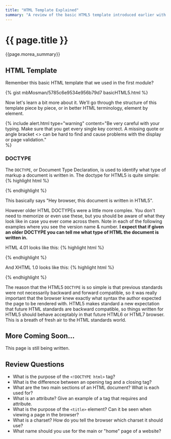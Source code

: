 ```yaml
---
title: "HTML Template Explained"
summary: "A review of the basic HTML5 template introduced earlier with an explanation of each of the parts that make up the template page."
---
```


# {{ page.title }}
{{page.morea_summary}}

## HTML Template
Remember this basic HTML template that we used in the first module?

{% gist mbMosman/5785c6e9534e956b79d7 basicHTML5.html %}

Now let's learn a bit more about it. We'll go through the structure of this template piece by piece, or in better HTML terminology, element by element.

{% include alert.html type="warning"
    content="Be very careful with your typing. Make sure that you get every single key correct. A missing quote or angle bracket <> can be hard to find and cause problems with the display or page validation."  
%}  

### DOCTYPE
The `DOCTYPE`, or Document Type Declaration, is used to identify what type of markup a document is written in. The doctype for HTML5 is quite simple:
{% highlight html %}
<!DOCTYPE html>
{% endhighlight %}

This basically says "Hey browser, this document is written in HTML5".

However older HTML DOCTYPEs were a little more complex.  You don't need to memorize or even use these, but you should be aware of what they look like in case you ever come across them. Note in each of the following examples where you see the version name & number.  __I expect that if given an older DOCTYPE you can tell me what type of HTML the document is written in.__

HTML 4.01 looks like this:
{% highlight html %}
<!DOCTYPE HTML PUBLIC "-//W3C//DTD HTML 4.01//EN" "http://www.w3.org/TR/html4/strict.dtd">
{% endhighlight %}

And XHTML 1.0 looks like this:
{% highlight html %}
<!DOCTYPE html PUBLIC "-//W3C//DTD XHTML 1.0 Strict //EN" "http://www.w3.org/TR/xhtml1/DTD/xhtml1-strict.dtd">
{% endhighlight %}

The reason that the HTML5 `DOCTYPE` is so simple is that previous standards were not necessarily backward and forward compatible, so it was really important that the browser knew exactly what syntax the author expected the page to be rendered with. HTML5 makes standard a new expectation that future HTML standards are backward compatible, so things written for HTML5 should behave acceptably in that future HTML6 or HTML7 browser. This is a breath of fresh air to the HTML standards world.

## More Coming Soon...
This page is still being written.

## Review Questions

- What is the purpose of the `<!DOCTYPE html>` tag?
- What is the difference between an opening tag and a closing tag?
- What are the two main sections of an HTML document?  What is each used for?
- What is an attribute?  Give an example of a tag that requires and attribute.
- What is the purpose of the `<title>` element? Can it be seen when viewing a page in the browser?
- What is a charset?  How do you tell the browser which charset it should use?
- What name should you use for the main or "home" page of a website?
